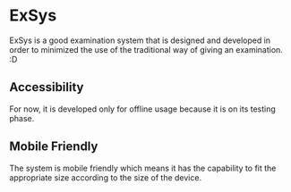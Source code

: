 # ExSys

ExSys is a good examination system that is designed and developed in order to minimized the use of the traditional way of giving an examination. :D


## Accessibility

For now, it is developed only for offline usage because it is on its testing phase.

## Mobile Friendly

The system is mobile friendly which means it has the capability to fit the appropriate size according to the size of the device.
